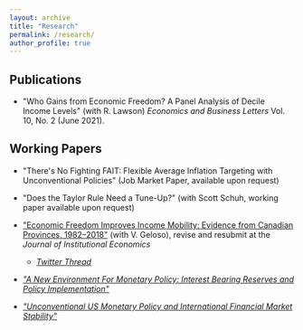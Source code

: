 ```yaml
---
layout: archive
title: "Research"
permalink: /research/
author_profile: true
---
```


## Publications 
- "Who Gains from Economic Freedom? A Panel Analysis of Decile Income Levels" (with R. Lawson) <i>Economics and Business Letters</i> Vol. 10, No. 2 (June 2021).

## Working Papers
- "There's No Fighting FAIT: Flexible Average Inflation Targeting with Unconventional Policies" (Job Market Paper, available upon request)

- "Does the Taylor Rule Need a Tune-Up?" (with Scott Schuh, working paper available upon request)

- ["Economic Freedom Improves Income Mobility: Evidence from Canadian Provinces, 1982–2018"](https://papers.ssrn.com/sol3/papers.cfm?abstract_id=3875551) (with V. Geloso), revise and resubmit at the <i>Journal of Institutional Economics<i> 
    - [Twitter Thread](https://twitter.com/VincentGeloso/status/1409530926896402439?s=20)

- ["A New Environment For Monetary Policy: Interest Bearing Reserves and Policy Implementation"](/files/IOER.pdf)

- ["Unconventional US Monetary Policy and International Financial Market Stability"](/files/finstab.pdf)



<!-- ## Works in Progress -->



